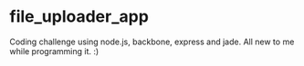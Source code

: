 file_uploader_app
=================

Coding challenge using node.js, backbone, express and jade.  All new to me while programming it. :)